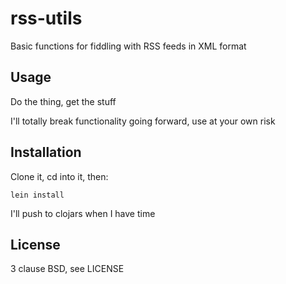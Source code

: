 # rss-utils

Basic functions for fiddling with RSS feeds in XML format

## Usage

Do the thing, get the stuff

I'll totally break functionality going forward, use at your own risk

## Installation

Clone it, cd into it, then:

    lein install

I'll push to clojars when I have time

## License

3 clause BSD, see LICENSE
